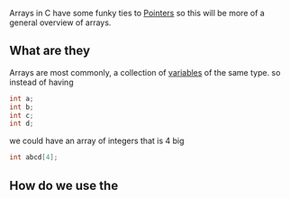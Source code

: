 Arrays in C have some funky ties to [Pointers](/Ideas/Pointers.md) so this will be more of a general overview of arrays.


## What are they
Arrays are most commonly, a collection of [variables](/Ideas/Variables.md) of the same type. so instead of having

```c
int a;
int b;
int c;
int d;
```

we could have an array of integers that is 4 big
```c
int abcd[4];
```


## How do we use the